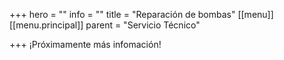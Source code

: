 +++
hero = ""
info = ""
title = "Reparación de bombas"
[[menu]]
[[menu.principal]]
parent = "Servicio Técnico"

+++
¡Próximamente más infomación!